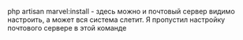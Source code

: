 php artisan marvel:install - здесь можно и почтовый сервер видимо настроить, а может вся система слетит. Я пропустил настройку почтового сервере в этой команде